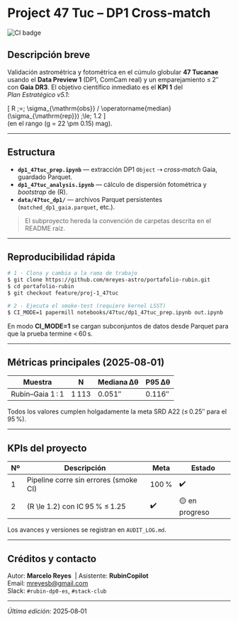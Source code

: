 # Project 47 Tuc – DP1 Cross‑match  

![CI badge](https://github.com/mreyes-astro/portafolio-rubin/actions/workflows/notebook-smoke.yml/badge.svg)

## Descripción breve
Validación astrométrica y fotométrica en el cúmulo globular **47 Tucanae** usando el **Data Preview 1** (DP1, ComCam real) y un emparejamiento ≤ 2″ con **Gaia DR3**.  El objetivo científico inmediato es el **KPI 1** del *Plan Estratégico v5.1*:

\[ R \;=\; \sigma_{\mathrm{obs}} / \operatorname{median}(\sigma_{\mathrm{rep}}) \;\le\; 1.2 \]  
(en el rango \(g = 22 \pm 0.15\) mag).

---

## Estructura
- **`dp1_47tuc_prep.ipynb`** — extracción DP1 `Object` ⇢ *cross‑match* Gaia, guardado Parquet.
- **`dp1_47tuc_analysis.ipynb`** — cálculo de dispersión fotométrica y *bootstrap* de \(R\).
- **`data/47tuc_dp1/`** — archivos Parquet persistentes (`matched_dp1_gaia.parquet`, etc.).

> El subproyecto hereda la convención de carpetas descrita en el README raíz.

---

## Reproducibilidad rápida
```bash
# 1 · Clona y cambia a la rama de trabajo
$ git clone https://github.com/mreyes-astro/portafolio-rubin.git
$ cd portafolio-rubin
$ git checkout feature/proj-1_47tuc

# 2 · Ejecuta el smoke‑test (requiere kernel LSST)
$ CI_MODE=1 papermill notebooks/47tuc/dp1_47tuc_prep.ipynb out.ipynb
```

En modo **CI_MODE=1** se cargan subconjuntos de datos desde Parquet para que la prueba termine < 60 s.

---

## Métricas principales (2025‑08‑01)

| Muestra        | N     | Mediana Δθ | P95 Δθ |
| -------------- | ----- | ---------- | ------ |
| Rubin–Gaia 1 : 1 | 1 113 | 0.051″     | 0.116″ |

Todos los valores cumplen holgadamente la meta SRD A22 (≤ 0.25″ para el 95 %).

---

## KPIs del proyecto

| Nº | Descripción                                   | Meta  | Estado |
| -- | --------------------------------------------- | ----- | ------ |
| 1  | Pipeline corre sin errores (smoke CI)         | 100 % | ✔️ |
| 2  | \(R \le 1.2\) con IC 95 % ≤ 1.25             | ✔️    | 🟡 en progreso |

Los avances y versiones se registran en `AUDIT_LOG.md`.

---

## Créditos y contacto

Autor: **Marcelo Reyes**  \| Asistente: **RubinCopilot**  
Email: [mreyesb@gmail.com](mailto:mreyesb@gmail.com)  
Slack: `#rubin-dp0-es`, `#stack-club`

---

*Última edición:* 2025‑08‑01

